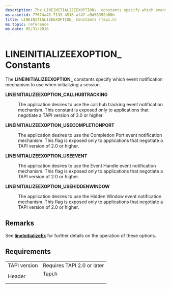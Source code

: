 ```yaml
---
description: The LINEINITIALIZEEXOPTION\_ constants specify which event notification mechanism to use when initializing a session.
ms.assetid: 77674a45-7133-4518-af47-a9d58392b80b
title: LINEINITIALIZEEXOPTION_ Constants (Tapi.h)
ms.topic: reference
ms.date: 05/31/2018
---
```


# LINEINITIALIZEEXOPTION\_ Constants

The **LINEINITIALIZEEXOPTION\_** constants specify which event notification mechanism to use when initializing a session.

<dl> <dt>

<span id="LINEINITIALIZEEXOPTION_CALLHUBTRACKING"></span><span id="lineinitializeexoption_callhubtracking"></span>**LINEINITIALIZEEXOPTION\_CALLHUBTRACKING**
</dt> <dd> <dl> <dt>



The application desires to use the call hub tracking event notification mechanism. This constant is exposed only to applications that negotiate a TAPI version of 3.0 or higher.


</dt> </dl> </dd> <dt>

<span id="LINEINITIALIZEEXOPTION_USECOMPLETIONPORT"></span><span id="lineinitializeexoption_usecompletionport"></span>**LINEINITIALIZEEXOPTION\_USECOMPLETIONPORT**
</dt> <dd> <dl> <dt>



The application desires to use the Completion Port event notification mechanism. This flag is exposed only to applications that negotiate a TAPI version of 2.0 or higher.


</dt> </dl> </dd> <dt>

<span id="LINEINITIALIZEEXOPTION_USEEVENT"></span><span id="lineinitializeexoption_useevent"></span>**LINEINITIALIZEEXOPTION\_USEEVENT**
</dt> <dd> <dl> <dt>



The application desires to use the Event Handle event notification mechanism. This flag is exposed only to applications that negotiate a TAPI version of 2.0 or higher.


</dt> </dl> </dd> <dt>

<span id="LINEINITIALIZEEXOPTION_USEHIDDENWINDOW"></span><span id="lineinitializeexoption_usehiddenwindow"></span>**LINEINITIALIZEEXOPTION\_USEHIDDENWINDOW**
</dt> <dd> <dl> <dt>



The application desires to use the Hidden Window event notification mechanism. This flag is exposed only to applications that negotiate a TAPI version of 2.0 or higher.


</dt> </dl> </dd> </dl>

## Remarks

See [**lineInitializeEx**](/windows/desktop/api/Tapi/nf-tapi-lineinitializeexa) for further details on the operation of these options.

## Requirements



|                         |                                                                                   |
|-------------------------|-----------------------------------------------------------------------------------|
| TAPI version<br/> | Requires TAPI 2.0 or later<br/>                                             |
| Header<br/>       | <dl> <dt>Tapi.h</dt> </dl> |



 

 




